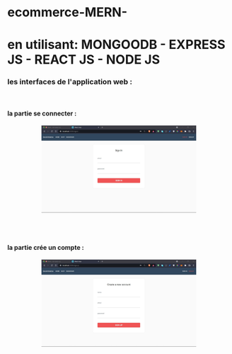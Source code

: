 # ecommerce-MERN-
<h1>en utilisant:  MONGOODB - EXPRESS JS - REACT JS - NODE JS</h1>
<h3>les interfaces de l'application web  :</h3>
</br>
<h4><strong>la partie se connecter :</strong></h4>
   <p align="center">
   <img src="captures/sign in.jpg" width="350" title="hover text">
   </p>
   </br>
   
   </br>
<h4><strong>la partie crée un compte :</strong></h4>
   <p align="center">
   <img src="captures/sign up.jpg" width="350" title="hover text">
   </p>
   </br>
   
